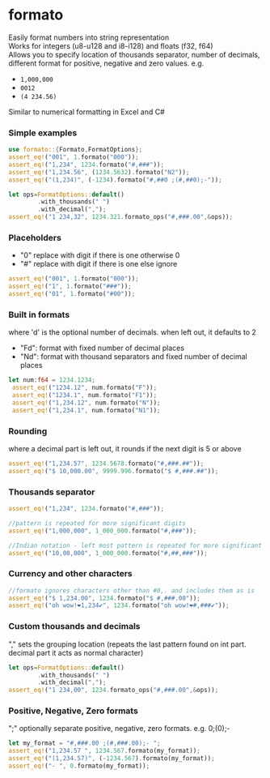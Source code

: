 # formato

Easily format numbers into string representation\
Works for  integers (u8-u128 and i8-i128) and floats (f32, f64)\
Allows you to specify location of thousands separator, number of decimals, different format for positive, negative and zero values. e.g.
- `1,000,000`
- `0012`
- `(4 234.56)`

Similar to numerical formatting in Excel and C#


### Simple examples
```rust
use formato::{Formato,FormatOptions};
assert_eq!("001", 1.formato("000"));
assert_eq!("1,234", 1234.formato("#,###"));
assert_eq!("1,234.56", (1234.5632).formato("N2")); 
assert_eq!("(1,234)", (-1234).formato("#,##0 ;(#,##0);-"));

let ops=FormatOptions::default()
        .with_thousands(" ")
        .with_decimal(",");
assert_eq!("1 234,32", 1234.321.formato_ops("#,###.00",&ops));        
```
### Placeholders
- "0" replace with digit if there is one otherwise 0
- "#" replace with digit if there is one else ignore
```rust
assert_eq!("001", 1.formato("000"));
assert_eq!("1", 1.formato("###"));
assert_eq!("01", 1.formato("#00"));
```


### Built in formats
where 'd' is the optional number of decimals. when left out, it defaults to 2
- "Fd": format with fixed number of decimal places
- "Nd": format with thousand separators and fixed number of decimal places
```rust
let num:f64 = 1234.1234;
 assert_eq!("1234.12", num.formato("F"));
 assert_eq!("1234.1", num.formato("F1"));
 assert_eq!("1,234.12", num.formato("N"));
 assert_eq!("1,234.1", num.formato("N1"));
 ```

### Rounding
where a decimal part is left out, it rounds if the next digit is 5 or above
```rust
assert_eq!("1,234.57", 1234.5678.formato("#,###.##"));
assert_eq!("$ 10,000.00", 9999.996.formato("$ #,###.##")); 
```

### Thousands separator
```rust
assert_eq!("1,234", 1234.formato("#,###"));

//pattern is repeated for more significant digits
assert_eq!("1,000,000", 1_000_000.formato("#,###"));

//Indian notation - left most pattern is repeated for more significant digits
assert_eq!("10,00,000", 1_000_000.formato("#,##,###"));
```

### Currency and other characters
```rust
//formato ignores characters other than #0,. and includes them as is
assert_eq!("$ 1,234.00", 1234.formato("$ #,###.00"));
assert_eq!("oh wow!❤1,234✔", 1234.formato("oh wow!❤#,###✔"));
```

### Custom thousands and decimals
"," sets the grouping location (repeats the last pattern found on int part. decimal part it acts as normal character)
```rust
let ops=FormatOptions::default()
        .with_thousands(" ")
        .with_decimal(",");
assert_eq!("1 234,00", 1234.formato_ops("#,###.00",&ops));
```

### Positive, Negative, Zero formats
";" optionally separate positive, negative, zero formats. e.g. 0;(0);-
```rust
let my_format = "#,###.00 ;(#,###.00);- ";
assert_eq!("1,234.57 ", 1234.567.formato(my_format));
assert_eq!("(1,234.57)", (-1234.567).formato(my_format));
assert_eq!("- ", 0.formato(my_format));
```